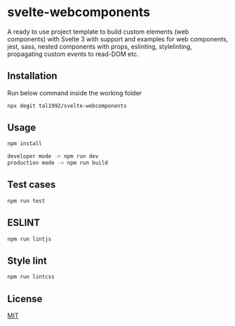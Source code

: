 # svelte-webcomponents

A ready to use project template to build custom elements (web components) with Svelte 3 with support and examples for web components, jest, sass, nested components with props, eslinting, stylelinting, propagating custom events to read-DOM etc.

## Installation

Run below command inside the working folder

```bash
npx degit tal1992/svelte-webcomponents
```

## Usage

```javascript
npm install

developer mode -> npm run dev
production mode -> npm run build
```

## Test cases 


```javascript
npm run test
```

## ESLINT


```javascript
npm run lintjs
```

## Style lint


```javascript
npm run lintcss
```

## License
[MIT](https://choosealicense.com/licenses/mit/)